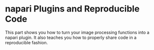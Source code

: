 # napari Plugins and Reproducible Code

This part shows you how to turn your image processing functions into a napari plugin. It also teaches you how to properly share code in a reproducible fashion.
